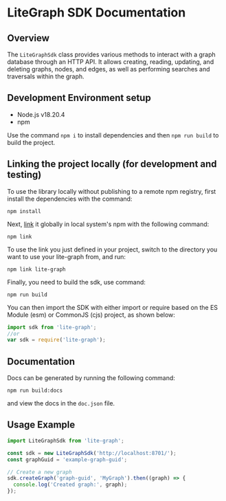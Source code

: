 # LiteGraph SDK Documentation

## Overview

The `LiteGraphSdk` class provides various methods to interact with a graph database through an HTTP API. It allows creating, reading, updating, and deleting graphs, nodes, and edges, as well as performing searches and traversals within the graph.

## Development Environment setup

- Node.js v18.20.4
- npm

Use the command `npm i` to install dependencies and then `npm run build` to build the project.

## Linking the project locally (for development and testing)

To use the library locally without publishing to a remote npm registry, first install the dependencies with the command:

```shell
npm install
```

Next, [link](https://docs.npmjs.com/cli/link) it globally in local system's npm with the following command:

```shell
npm link
```

To use the link you just defined in your project, switch to the directory you want to use your lite-graph from, and run:

```shell
npm link lite-graph
```

Finally, you need to build the sdk, use command:

```shell
npm run build
```

You can then import the SDK with either import or require based on the ES Module (esm) or CommonJS (cjs) project, as shown below:

```javascript
import sdk from 'lite-graph';
//or
var sdk = require('lite-graph');
```

## Documentation

Docs can be generated by running the following command:

```shell
npm run build:docs
```

and view the docs in the `doc.json` file.

## Usage Example

```js
import LiteGraphSdk from 'lite-graph';

const sdk = new LiteGraphSdk('http://localhost:8701/');
const graphGuid = 'example-graph-guid';

// Create a new graph
sdk.createGraph('graph-guid', 'MyGraph').then((graph) => {
  console.log('Created graph:', graph);
});
```

